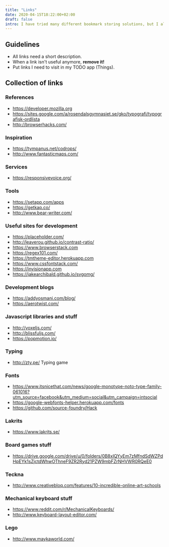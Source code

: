 ```yaml
---
title: "Links"
date: 2020-04-15T18:22:00+02:00
draft: false
intro: I have tried many different bookmark storing solutions, but I always forget them and in the end they are full of old links. I will try to go back to the basic — Normal lists of links.
---
```


## Guidelines
* All links need a short description.
* When a link isn't useful anymore, __remove it!__
* Put links I need to visit in my TODO app (Things).

## Collection of links

### References
- https://developer.mozilla.org
- https://sites.google.com/a/rosendalsgymnasiet.se/gko/typografi/typografisk-ordlista
- http://browserhacks.com/

### Inspiration
- https://tympanus.net/codrops/
- http://www.fantasticmaps.com/

### Services
- https://responsivevoice.org/

### Tools
- https://setapp.com/apps
- https://getkap.co/
- http://www.bear-writer.com/

### Useful sites for development
- https://placeholder.com/
- http://leaverou.github.io/contrast-ratio/
- https://www.browserstack.com
- https://regex101.com/
- https://tmtheme-editor.herokuapp.com
- https://www.cssfontstack.com/
- https://invisionapp.com
- https://jakearchibald.github.io/svgomg/

### Development blogs
- https://addyosmani.com/blog/
- https://aerotwist.com/

### Javascript libraries and stuff
- http://voxeljs.com/
- http://blissfuljs.com/
- https://popmotion.io/

### Typing
- http://zty.pe/ Typing game

### Fonts
- https://www.itsnicethat.com/news/google-monotype-noto-type-family-061016?utm_source=facebook&utm_medium=social&utm_campaign=intsocial
- https://google-webfonts-helper.herokuapp.com/fonts
- https://github.com/source-foundry/Hack

### Lakrits
- https://www.lakrits.se/

### Board games stuff
- https://drive.google.com/drive/u/0/folders/0B8xlQYyEm7zMfndSdWZPdHpEYk1sZjctdWhwOThneF9ZR2Ryd21PZW9mbFZrNHVWR0RQeE0

### Teckna
- http://www.creativebloq.com/features/10-incredible-online-art-schools

### Mechanical keyboard stuff
- https://www.reddit.com/r/MechanicalKeyboards/
- http://www.keyboard-layout-editor.com/

### Lego
- http://www.maykaworld.com/